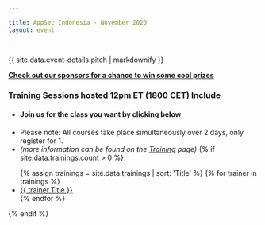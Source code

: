 ```yaml
---

title: AppSec Indonesia - November 2020
layout: event

---
```

<script type="application/ld+json">
{
  "@context": "https://schema.org",
  "@type": "Event",
  "name": "AppSec Indonesia - Summer of Security 2020",
  "description": "The OWASP Jakarta Chapter is hosting virtual AppSec Days on the last Tuesday and Wednesday in June, July, and August. 
        The trainings will begin at 12:00pm Eastern Time (USA)/6:00pm Central European Time.",
  "startDate": "2020-06-23",
  "endDate": "2020-08-26",
  "eventStatus": "https://schema.org/EventMovedOnline",
  "eventAttendanceMode": "https://schema.org/OnlineEventAttendanceMode",
  "location": {
    "@type": "VirtualLocation",
    "url": "https://appsecdays.org/"
  },
  "offers": [{
    "@type": "Offer",
    "name": "Training Courses",
    "price": "495",
    "priceCurrency": "USD",
    "validFrom": "2020-05-20",
    "url": "https://training.owasp.or.id/register/",
    "availability": "https://schema.org/InStock"
  },{
    "@type": "Offer",
    "name": "Member Training Courses",
    "price": "",
    "priceCurrency": "USD",
    "validFrom": "2020-05-20",
    "url": "https://training.owasp.or.id/register/",
    "availability": "https://schema.org/InStock"
  }]
}
</script>

<!-- rebuild 12-->

{{ site.data.event-details.pitch | markdownify }}

 **[Check out our sponsors for a chance to win some cool prizes](https://training.owasp.or.id/sponsors/swag/)**

### Training Sessions hosted 12pm ET (1800 CET) Include


* #### Join us for the class you want by clicking below
* Please note: All courses take place simultaneously over 2 days, only register for 1.
* *(more information can be found on the [Training](/trainings/) page)*
{% if site.data.trainings.count > 0 %}
<ul>
  {% assign trainings = site.data.trainings | sort: 'Title' %}
  {% for trainer in trainings %}
    <li><a href="{{trainer.URL}}">{{ trainer.Title }}</a></li>
  {% endfor %}
</ul>
{% endif %}

